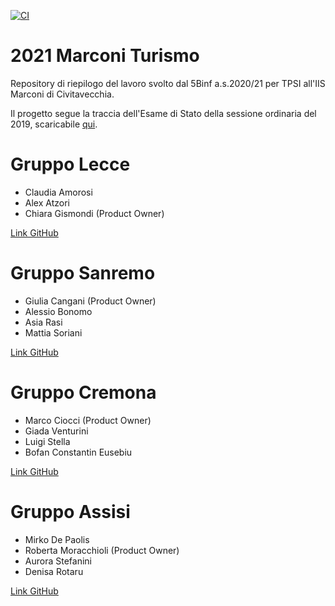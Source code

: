 [![CI](https://github.com/wbigger/2021-marconi-turismo-progressi/actions/workflows/blank.yml/badge.svg)](https://github.com/wbigger/2021-marconi-turismo-progressi/actions/workflows/blank.yml)


# 2021 Marconi Turismo

Repository di riepilogo del lavoro svolto dal 5Binf a.s.2020/21 per TPSI all'IIS Marconi di Civitavecchia.

Il progetto segue la traccia dell'Esame di Stato della sessione ordinaria del 2019, scaricabile [qui](https://www.istruzione.it/esame_di_stato/201819/Istituti%20tecnici/Ordinaria/AB42_ORD19.pdf).

# Gruppo Lecce
- Claudia Amorosi
- Alex Atzori
- Chiara Gismondi (Product Owner)

[Link GitHub](https://github.com/claudiaamorosi/2021-marconi-turismo-lecce)

# Gruppo Sanremo
- Giulia Cangani (Product Owner)
- Alessio Bonomo
- Asia Rasi
- Mattia Soriani

[Link GitHub](https://github.com/giuliacangani02/2021-marconi-turismo-Sanremo)

# Gruppo Cremona
- Marco Ciocci (Product Owner)
- Giada Venturini
- Luigi Stella
- Bofan Constantin Eusebiu

[Link GitHub](https://github.com/giadaventurini-pixel/2021-marconi-turismo-cremona)

# Gruppo Assisi
- Mirko De Paolis
- Roberta Moracchioli (Product Owner)
- Aurora Stefanini
- Denisa Rotaru

[Link GitHub](https://github.com/denrotaru23/2021-marconi-turismo-Assisi-)

